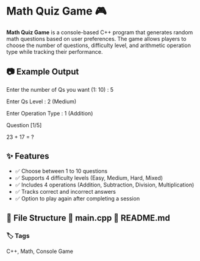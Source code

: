 # Math Quiz Game 🎮  

**Math Quiz Game** is a console-based C++ program that generates random math questions based on user preferences. The game allows players to choose the number of questions, difficulty level, and arithmetic operation type while tracking their performance.  

## 📷 Example Output  
Enter the number of Qs you want (1: 10) : 5

Enter Qs Level : 2 (Medium)

Enter Operation Type : 1 (Addition)

Question [1/5]

23 + 17 = ?


## ✨ Features  
- ✅ Choose between 1 to 10 questions  
- ✅ Supports 4 difficulty levels (Easy, Medium, Hard, Mixed)  
- ✅ Includes 4 operations (Addition, Subtraction, Division, Multiplication)  
- ✅ Tracks correct and incorrect answers  
- ✅ Option to play again after completing a session  

📂 File Structure 
 📄 main.cpp
 📄 README.md
---
### 🏷️ Tags  
C++, Math, Console Game
